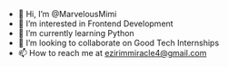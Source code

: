 - 👋 Hi, I’m @MarvelousMimi
- 👀 I’m interested in Frontend Development
- 🌱 I’m currently learning Python
- 💞️ I’m looking to collaborate on Good Tech Internships
- 📫 How to reach me at ezirimmiracle4@gmail.com

<!---
MarvelousMimi/MarvelousMimi is a ✨ special ✨ repository because its `README.md` (this file) appears on your GitHub profile.
You can click the Preview link to take a look at your changes.
--->
